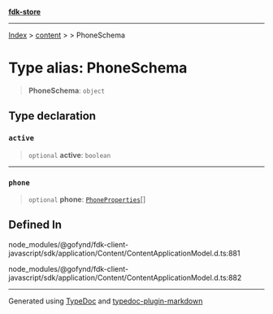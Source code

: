 [**fdk-store**](../../../README.md)
***

[Index](../../../API.md) > [content](../../README.md) > [<internal>](../README.md) > PhoneSchema

# Type alias: PhoneSchema

> **PhoneSchema**: `object`

## Type declaration

### `active`

> `optional` **active**: `boolean`

***

### `phone`

> `optional` **phone**: [`PhoneProperties`](type-alias.PhoneProperties.md)[]

## Defined In

node\_modules/@gofynd/fdk-client-javascript/sdk/application/Content/ContentApplicationModel.d.ts:881

node\_modules/@gofynd/fdk-client-javascript/sdk/application/Content/ContentApplicationModel.d.ts:882

***
Generated using [TypeDoc](https://typedoc.org/) and [typedoc-plugin-markdown](https://www.npmjs.com/package/typedoc-plugin-markdown)
